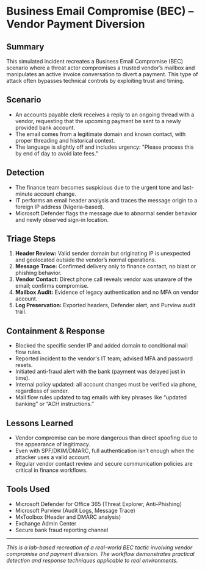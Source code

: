 # Business Email Compromise (BEC) – Vendor Payment Diversion

## Summary
This simulated incident recreates a Business Email Compromise (BEC) scenario where a threat actor compromises a trusted vendor’s mailbox and manipulates an active invoice conversation to divert a payment. This type of attack often bypasses technical controls by exploiting trust and timing.

## Scenario
- An accounts payable clerk receives a reply to an ongoing thread with a vendor, requesting that the upcoming payment be sent to a newly provided bank account.
- The email comes from a legitimate domain and known contact, with proper threading and historical context.
- The language is slightly off and includes urgency: "Please process this by end of day to avoid late fees."

## Detection
- The finance team becomes suspicious due to the urgent tone and last-minute account change.
- IT performs an email header analysis and traces the message origin to a foreign IP address (Nigeria-based).
- Microsoft Defender flags the message due to abnormal sender behavior and newly observed sign-in location.

## Triage Steps
1. **Header Review:** Valid sender domain but originating IP is unexpected and geolocated outside the vendor’s normal operations.
2. **Message Trace:** Confirmed delivery only to finance contact, no blast or phishing behavior.
3. **Vendor Contact:** Direct phone call reveals vendor was unaware of the email; confirms compromise.
4. **Mailbox Audit:** Evidence of legacy authentication and no MFA on vendor account.
5. **Log Preservation:** Exported headers, Defender alert, and Purview audit trail.

## Containment & Response
- Blocked the specific sender IP and added domain to conditional mail flow rules.
- Reported incident to the vendor's IT team; advised MFA and password resets.
- Initiated anti-fraud alert with the bank (payment was delayed just in time).
- Internal policy updated: all account changes must be verified via phone, regardless of sender.
- Mail flow rules updated to tag emails with key phrases like “updated banking” or “ACH instructions.”

## Lessons Learned
- Vendor compromise can be more dangerous than direct spoofing due to the appearance of legitimacy.
- Even with SPF/DKIM/DMARC, full authentication isn’t enough when the attacker uses a valid account.
- Regular vendor contact review and secure communication policies are critical in finance workflows.

## Tools Used
- Microsoft Defender for Office 365 (Threat Explorer, Anti-Phishing)
- Microsoft Purview (Audit Logs, Message Trace)
- MxToolbox (Header and DMARC analysis)
- Exchange Admin Center
- Secure bank fraud reporting channel

---

*This is a lab-based recreation of a real-world BEC tactic involving vendor compromise and payment diversion. The workflow demonstrates practical detection and response techniques applicable to real environments.*

